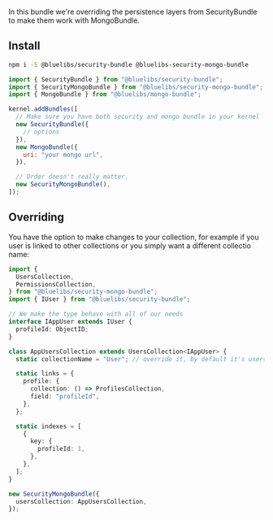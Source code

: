 In this bundle we're overriding the persistence layers from SecurityBundle to make them work with MongoBundle.

## Install

```bash
npm i -S @bluelibs/security-bundle @bluelibs-security-mongo-bundle
```

```js
import { SecurityBundle } from "@bluelibs/security-bundle";
import { SecurityMongoBundle } from "@bluelibs/security-mongo-bundle";
import { MongoBundle } from "@bluelibs/mongo-bundle";

kernel.addBundles([
  // Make sure you have both security and mongo bundle in your kernel
  new SecurityBundle({
    // options
  }),
  new MongoBundle({
    uri: "your mongo url",
  }),

  // Order doesn't really matter.
  new SecurityMongoBundle(),
]);
```

## Overriding

You have the option to make changes to your collection, for example if you user is linked to other collections or you simply want a different collectio name:

```typescript
import {
  UsersCollection,
  PermissionsCollection,
} from "@bluelibs/security-mongo-bundle";
import { IUser } from "@bluelibs/security-bundle";

// We make the type behave with all of our needs
interface IAppUser extends IUser {
  profileId: ObjectID;
}

class AppUsersCollection extends UsersCollection<IAppUser> {
  static collectionName = "User"; // override it, by default it's users

  static links = {
    profile: {
      collection: () => ProfilesCollection,
      field: "profileId",
    },
  };

  static indexes = [
    {
      key: {
        profileId: 1,
      },
    },
  ];
}
```

```typescript
new SecurityMongoBundle({
  usersCollection: AppUsersCollection,
});
```
